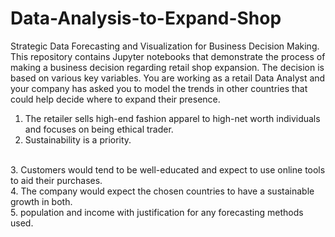 # Data-Analysis-to-Expand-Shop
Strategic Data Forecasting and Visualization for Business Decision Making. 
<br>
This repository contains Jupyter notebooks that demonstrate the process of making a business decision regarding retail shop expansion. The decision is based on various key variables.
You are working as a retail Data Analyst and your company has asked you to model the 
trends in other countries that could help decide where to expand their presence. 
1. The retailer sells high-end fashion apparel to high-net worth individuals and focuses on
being ethical trader. 
2. Sustainability is a priority. 
<br>
3. Customers would tend to be well-educated and expect to use online tools to aid their 
purchases.
<br>
4. The company would expect the chosen countries to have a sustainable growth in both.
<br>
5. population and income with justification for any forecasting methods used.
